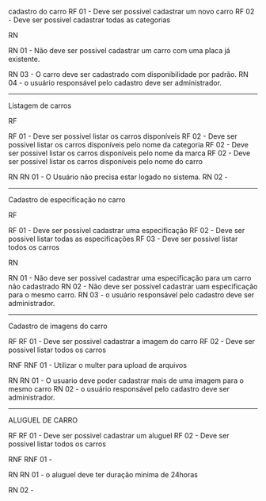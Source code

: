 

cadastro do carro
RF 01 - Deve ser possivel cadastrar um novo carro
RF 02 - Deve ser possivel cadastrar todas as categorias

RN

RN 01 - Não deve ser possivel cadastrar um carro com uma placa já existente.

RN 03 - O carro deve ser cadastrado com disponibilidade por padrão.
RN 04 - o usuário responsável pelo cadastro deve ser administrador.


----------------------------------------------------------------------------

Listagem de carros

RF

RF 01 - Deve ser possivel listar os carros disponíveis
RF 02 - Deve ser possivel listar os carros disponíveis pelo nome da categoria
RF 02 - Deve ser possivel listar os carros disponíveis pelo nome da marca
RF 02 - Deve ser possivel listar os carros disponíveis pelo nome do carro


RN 
RN 01 - O Usuário não precisa estar logado no sistema.
RN 02 -   

----------------------------------------------------------------------------

Cadastro de especificação no carro

RF

RF 01 - Deve ser possivel cadastrar uma especificação 
RF 02 - Deve ser possivel listar todas as especificações
RF 03 - Deve ser possivel listar todos os carros

RN 

RN 01 - Não deve ser possivel cadastrar uma especificação para um carro não cadastrado
RN 02 - Não deve ser possivel cadastrar uam especificação para o mesmo carro.
RN 03 - o usuário responsável pelo cadastro deve ser administrador.


----------------------------------------------------------------------------

Cadastro de imagens do carro

RF
RF 01 - Deve ser possivel cadastrar a imagem do carro
RF 02 - Deve ser possivel listar todos os carros

RNF
RNF 01 - Utilizar o multer para upload de arquivos 

RN
RN 01 - O usuario deve poder cadastrar mais de uma imagem para o mesmo carro 
RN 02 - o usuário responsável pelo cadastro deve ser administrador.
 

----------------------------------------------------------------------------
ALUGUEL DE CARRO


RF
RF 01 - Deve ser possivel cadastrar um aluguel
RF 02 - Deve ser possivel listar todos os carros

RNF
RNF 01 -  

RN
RN 01 - o aluguel deve ter duração minima de 24horas


RN 02 - 